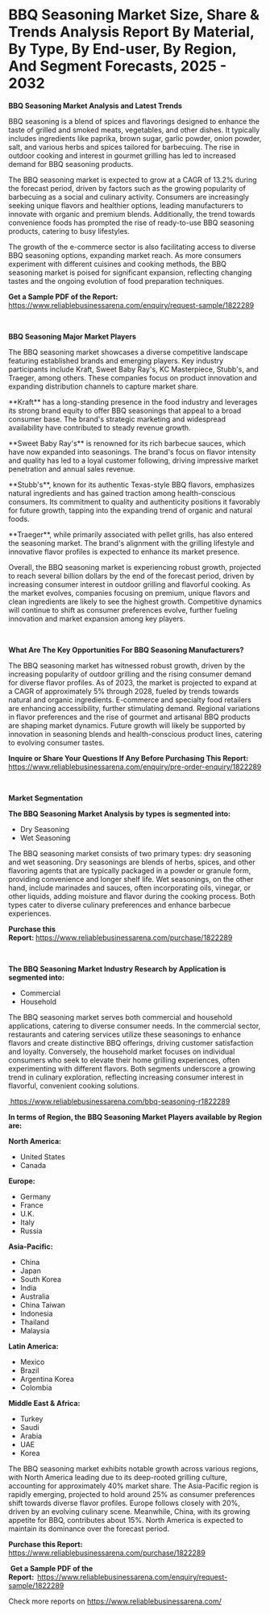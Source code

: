 <p><h1>BBQ Seasoning Market Size, Share & Trends Analysis Report By Material, By Type, By End-user, By Region, And Segment Forecasts, 2025 - 2032</h1></p><p><strong>BBQ Seasoning Market Analysis and Latest Trends</strong></p>
<p><p>BBQ seasoning is a blend of spices and flavorings designed to enhance the taste of grilled and smoked meats, vegetables, and other dishes. It typically includes ingredients like paprika, brown sugar, garlic powder, onion powder, salt, and various herbs and spices tailored for barbecuing. The rise in outdoor cooking and interest in gourmet grilling has led to increased demand for BBQ seasoning products.</p><p>The BBQ seasoning market is expected to grow at a CAGR of 13.2% during the forecast period, driven by factors such as the growing popularity of barbecuing as a social and culinary activity. Consumers are increasingly seeking unique flavors and healthier options, leading manufacturers to innovate with organic and premium blends. Additionally, the trend towards convenience foods has prompted the rise of ready-to-use BBQ seasoning products, catering to busy lifestyles. </p><p>The growth of the e-commerce sector is also facilitating access to diverse BBQ seasoning options, expanding market reach. As more consumers experiment with different cuisines and cooking methods, the BBQ seasoning market is poised for significant expansion, reflecting changing tastes and the ongoing evolution of food preparation techniques.</p></p>
<p><strong>Get a Sample PDF of the Report:&nbsp;</strong> <a href="https://www.reliablebusinessarena.com/enquiry/request-sample/1822289?utm_campaign=2031&utm_medium=2&utm_source=Github&utm_content=ia&utm_term=07022025&utm_id=bbq-seasoning">https://www.reliablebusinessarena.com/enquiry/request-sample/1822289</a></p>
<p>&nbsp;</p>
<p><strong>BBQ Seasoning Major Market Players</strong></p>
<p><p>The BBQ seasoning market showcases a diverse competitive landscape featuring established brands and emerging players. Key industry participants include Kraft, Sweet Baby Ray's, KC Masterpiece, Stubb's, and Traeger, among others. These companies focus on product innovation and expanding distribution channels to capture market share.</p><p>**Kraft** has a long-standing presence in the food industry and leverages its strong brand equity to offer BBQ seasonings that appeal to a broad consumer base. The brand's strategic marketing and widespread availability have contributed to steady revenue growth.</p><p>**Sweet Baby Ray's** is renowned for its rich barbecue sauces, which have now expanded into seasonings. The brand's focus on flavor intensity and quality has led to a loyal customer following, driving impressive market penetration and annual sales revenue.</p><p>**Stubb's**, known for its authentic Texas-style BBQ flavors, emphasizes natural ingredients and has gained traction among health-conscious consumers. Its commitment to quality and authenticity positions it favorably for future growth, tapping into the expanding trend of organic and natural foods.</p><p>**Traeger**, while primarily associated with pellet grills, has also entered the seasoning market. The brand's alignment with the grilling lifestyle and innovative flavor profiles is expected to enhance its market presence.</p><p>Overall, the BBQ seasoning market is experiencing robust growth, projected to reach several billion dollars by the end of the forecast period, driven by increasing consumer interest in outdoor grilling and flavorful cooking. As the market evolves, companies focusing on premium, unique flavors and clean ingredients are likely to see the highest growth. Competitive dynamics will continue to shift as consumer preferences evolve, further fueling innovation and market expansion among key players.</p></p>
<p>&nbsp;</p>
<p><strong>What Are The Key Opportunities For BBQ Seasoning Manufacturers?</strong></p>
<p><p>The BBQ seasoning market has witnessed robust growth, driven by the increasing popularity of outdoor grilling and the rising consumer demand for diverse flavor profiles. As of 2023, the market is projected to expand at a CAGR of approximately 5% through 2028, fueled by trends towards natural and organic ingredients. E-commerce and specialty food retailers are enhancing accessibility, further stimulating demand. Regional variations in flavor preferences and the rise of gourmet and artisanal BBQ products are shaping market dynamics. Future growth will likely be supported by innovation in seasoning blends and health-conscious product lines, catering to evolving consumer tastes.</p></p>
<p><strong>Inquire or Share Your Questions If Any Before Purchasing This Report:</strong> <a href="https://www.reliablebusinessarena.com/enquiry/pre-order-enquiry/1822289?utm_campaign=2031&utm_medium=2&utm_source=Github&utm_content=ia&utm_term=07022025&utm_id=bbq-seasoning">https://www.reliablebusinessarena.com/enquiry/pre-order-enquiry/1822289</a></p>
<p>&nbsp;</p>
<p><strong>Market Segmentation</strong></p>
<p><strong>The BBQ Seasoning Market Analysis by types is segmented into:</strong></p>
<p><ul><li>Dry Seasoning</li><li>Wet Seasoning</li></ul></p>
<p><p>The BBQ seasoning market consists of two primary types: dry seasoning and wet seasoning. Dry seasonings are blends of herbs, spices, and other flavoring agents that are typically packaged in a powder or granule form, providing convenience and longer shelf life. Wet seasonings, on the other hand, include marinades and sauces, often incorporating oils, vinegar, or other liquids, adding moisture and flavor during the cooking process. Both types cater to diverse culinary preferences and enhance barbecue experiences.</p></p>
<p><strong>Purchase this Report:&nbsp;</strong><a href="https://www.reliablebusinessarena.com/purchase/1822289?utm_campaign=2031&utm_medium=2&utm_source=Github&utm_content=ia&utm_term=07022025&utm_id=bbq-seasoning">https://www.reliablebusinessarena.com/purchase/1822289</a></p>
<p>&nbsp;</p>
<p><strong>The BBQ Seasoning Market Industry Research by Application is segmented into:</strong></p>
<p><ul><li>Commercial</li><li>Household</li></ul></p>
<p><p>The BBQ seasoning market serves both commercial and household applications, catering to diverse consumer needs. In the commercial sector, restaurants and catering services utilize these seasonings to enhance flavors and create distinctive BBQ offerings, driving customer satisfaction and loyalty. Conversely, the household market focuses on individual consumers who seek to elevate their home grilling experiences, often experimenting with different flavors. Both segments underscore a growing trend in culinary exploration, reflecting increasing consumer interest in flavorful, convenient cooking solutions.</p></p>
<p><a href="https://www.reliablebusinessarena.com/bbq-seasoning-r1822289?utm_campaign=2031&utm_medium=2&utm_source=Github&utm_content=ia&utm_term=07022025&utm_id=bbq-seasoning">&nbsp;https://www.reliablebusinessarena.com/bbq-seasoning-r1822289</a></p>
<p><strong>In terms of Region, the BBQ Seasoning Market Players available by Region are:</strong></p>
<p>
    <p> <strong> North America: </strong>
        <ul>
            <li>United States</li>
            <li>Canada</li>
        </ul>
        </p> 
    <p> <strong> Europe: </strong>
        <ul>
            <li>Germany</li>
            <li>France</li>
            <li>U.K.</li>
            <li>Italy</li>
            <li>Russia</li>
        </ul>
        </p> 
    <p> <strong> Asia-Pacific: </strong>
        <ul>
            <li>China</li>
            <li>Japan</li>
            <li>South Korea</li>
            <li>India</li>
            <li>Australia</li>
            <li>China Taiwan</li>
            <li>Indonesia</li>
            <li>Thailand</li>
            <li>Malaysia</li>
        </ul>
        </p> 
    <p> <strong> Latin America: </strong>
        <ul>
            <li>Mexico</li>
            <li>Brazil</li>
            <li>Argentina Korea</li>
            <li>Colombia</li>
        </ul>
        </p> 
    <p> <strong> Middle East & Africa: </strong>
        <ul>
            <li>Turkey</li>
            <li>Saudi</li>
            <li>Arabia</li>
            <li>UAE</li>
            <li>Korea</li>
        </ul>
    </p>
    </p>
<p><p>The BBQ seasoning market exhibits notable growth across various regions, with North America leading due to its deep-rooted grilling culture, accounting for approximately 40% market share. The Asia-Pacific region is rapidly emerging, projected to hold around 25% as consumer preferences shift towards diverse flavor profiles. Europe follows closely with 20%, driven by an evolving culinary scene. Meanwhile, China, with its growing appetite for BBQ, contributes about 15%. North America is expected to maintain its dominance over the forecast period.</p></p>
<p><strong>Purchase this Report: </strong><a href="https://www.reliablebusinessarena.com/purchase/1822289?utm_campaign=2031&utm_medium=2&utm_source=Github&utm_content=ia&utm_term=07022025&utm_id=bbq-seasoning">https://www.reliablebusinessarena.com/purchase/1822289</a></p>
<p>&nbsp;<strong>Get a Sample PDF of the Report:&nbsp;&nbsp;</strong><a href="https://www.reliablebusinessarena.com/enquiry/request-sample/1822289?utm_campaign=2031&utm_medium=2&utm_source=Github&utm_content=ia&utm_term=07022025&utm_id=bbq-seasoning">https://www.reliablebusinessarena.com/enquiry/request-sample/1822289</a></p>
<p><strong></strong></p>
<p>Check more reports on <a href="https://www.reliablebusinessarena.com/?utm_campaign=2031&utm_medium=2&utm_source=Github&utm_content=ia&utm_term=07022025&utm_id=bbq-seasoning">https://www.reliablebusinessarena.com/</a></p>